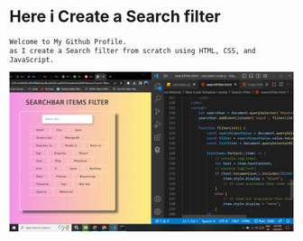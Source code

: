 # Here i Create a Search filter

```
Welcome to My Github Profile.
as I create a Search filter from scratch using HTML, CSS, and JavaScript.
```
![image](https://github.com/ParagUnhale1998/Search-Filter/blob/main/Thumbnail.png)
